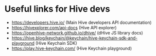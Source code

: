 # Useful links for Hive devs

* https://developers.hive.io/ (Main Hive developers API documentation)
* https://hivexplorer.com/api-docs (Hive API explorer)
* https://openhive-network.github.io/dhive/ (dHive JS library docs)
* https://hive.blog/keychain/@keychain/hive-keychain-sdk-and-playground (Hive Keychain SDK)
* https://play.hive-keychain.com/ (Hive Keychain playground) 
